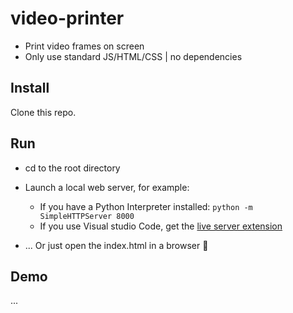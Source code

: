 # video-printer

* Print video frames on screen
* Only use standard JS/HTML/CSS | no dependencies

## Install

Clone this repo.

## Run

* cd to the root directory

* Launch a local web server, for example:

  - If you have a Python Interpreter installed:  `python -m SimpleHTTPServer 8000`
  - If you use Visual studio Code, get the [live server extension](https://marketplace.visualstudio.com/items?itemName=ritwickdey.LiveServer)
* ... Or just open the index.html in a browser :fox_face:

## Demo
...
